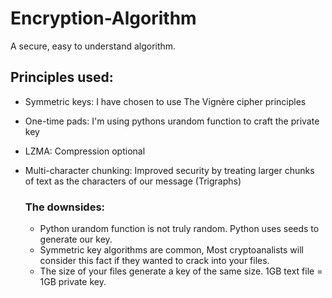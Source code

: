 # Encryption-Algorithm
A secure, easy to understand algorithm.

## Principles used:
- Symmetric keys: I have chosen to use The Vignère cipher principles
- One-time pads: I'm using pythons urandom function to craft the private key
- LZMA: Compression optional
- Multi-character chunking: Improved security by treating larger chunks of text as the characters of our message (Trigraphs)

  ### The downsides:
  - Python urandom function is not truly random. Python uses seeds to generate our key. 
  - Symmetric key algorithms are common, Most cryptoanalists will consider this fact if they wanted to crack into your files.
  - The size of your files generate a key of the same size. 1GB text file = 1GB private key.
